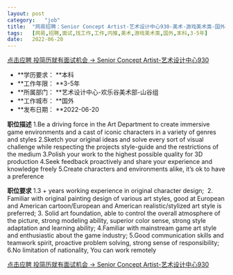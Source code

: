 ```yaml
---
layout:	post
category:	"job"
title:	"网易招聘：Senior Concept Artist-艺术设计中心930-美术-游戏美术类-国外本科3-5年"
tags:	[网易,招聘,面试,找工作,工作,内推,美术,游戏美术类,国外,本科,3-5年]
date:	2022-06-20
---
```


[点击应聘 投简历就有面试机会 -> Senior Concept Artist-艺术设计中心930](http://mobile.bole.netease.com/bole/boleDetail?id=39639&employeeId=346f03c3cda5f04c&key=all)



- **学历要求： **本科
- **工作年限： **3-5年
- **所属部门： **艺术设计中心-欢乐谷美术部-山谷组
- **工作城市： **国外
- **发布日期： **2022-06-20



**职位描述**
1.Be a driving force in the Art Department to create immersive game environments and a cast of iconic characters in a variety of genres and styles
2.Sketch your original ideas and solve every sort of visual challenge while respecting the projects style-guide and the restrictions of the medium
3.Polish your work to the highest possible quality for 3D production
4.Seek feedback proactively and share your experience and knowledge freely
5.Create characters and environments alike, it’s ok to have a preference




**职位要求**
1.3 + years working experience in original character design; 
2. Familiar with original painting design of various art styles, good at European and American cartoon/European and American realistic/stylized art style is preferred;
3. Solid art foundation, able to control the overall atmosphere of the picture, strong modeling ability, superior color sense, strong style adaptation and learning ability;
4.Familiar with mainstream game art style and enthusiastic about the game industry;
5.Good communication skills and teamwork spirit, proactive problem solving, strong sense of responsibility;
6.No limitation of nationality, You can work remotely



[点击应聘 投简历就有面试机会 -> Senior Concept Artist-艺术设计中心930](http://mobile.bole.netease.com/bole/boleDetail?id=39639&employeeId=346f03c3cda5f04c&key=all)